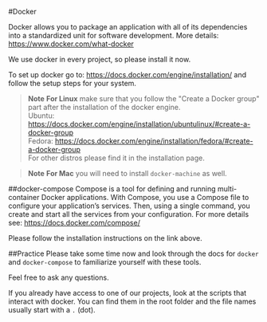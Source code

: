 #Docker

Docker allows you to package an application with all of its dependencies into a standardized unit for software development. More details: https://www.docker.com/what-docker

We use docker in every project, so please install it now.

To set up docker go to: https://docs.docker.com/engine/installation/ and follow the setup steps for your system.

>  **Note** **For Linux** make sure that you follow the "Create a Docker group" part after the installation of the docker engine.  
Ubuntu: https://docs.docker.com/engine/installation/ubuntulinux/#create-a-docker-group  
Fedora: https://docs.docker.com/engine/installation/fedora/#create-a-docker-group  
For other distros please find it in the installation page.


> **Note** **For Mac** you will need to install `docker-machine` as well.

##docker-compose
Compose is a tool for defining and running multi-container Docker applications. With Compose, you use a Compose file to configure your application’s services. Then, using a single command, you create and start all the services from your configuration. For more details see: https://docs.docker.com/compose/

Please follow the installation instructions on the link above.

##Practice
Please take some time now and look through the docs for `docker` and `docker-compose` to familiarize yourself with these tools.

Feel free to ask any questions.

If you already have access to one of our projects, look at the scripts that interact with docker. You can find them in the root folder and the file names usually start with a `.` (dot).
